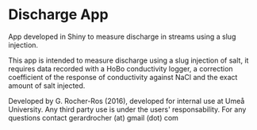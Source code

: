 # Discharge App
App developed in Shiny to measure discharge in streams using a slug injection. 

This app is intended to measure discharge using a slug injection of salt, it requires data recorded with a HoBo conductivity logger, a correction coefficient of the response of conductivity against NaCl and the exact amount of salt injected.

Developed by G. Rocher-Ros (2016), developed for internal use at Umeå University. 
Any third party use is under the users' responsability. For any questions contact gerardrocher (at) gmail (dot) com

